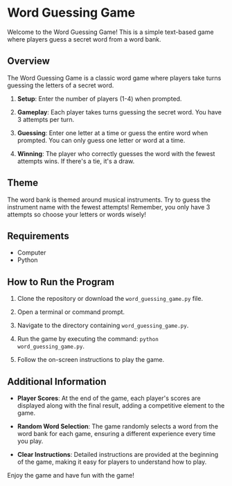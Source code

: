 # Word Guessing Game

Welcome to the Word Guessing Game! This is a simple text-based game where players guess a secret word from a word bank.

## Overview

The Word Guessing Game is a classic word game where players take turns guessing the letters of a secret word. 

1. **Setup**: Enter the number of players (1-4) when prompted.

2. **Gameplay**: Each player takes turns guessing the secret word. You have 3 attempts per turn.

3. **Guessing**: Enter one letter at a time or guess the entire word when prompted. You can only guess one letter or word at a time.

4. **Winning**: The player who correctly guesses the word with the fewest attempts wins. If there's a tie, it's a draw.

## Theme

The word bank is themed around musical instruments. Try to guess the instrument name with the fewest attempts! Remember, you only have 3 attempts so choose your letters or words wisely!

## Requirements

- Computer
- Python 

## How to Run the Program 

1. Clone the repository or download the `word_guessing_game.py` file.

2. Open a terminal or command prompt.

3. Navigate to the directory containing `word_guessing_game.py`.

4. Run the game by executing the command: `python word_guessing_game.py`.

5. Follow the on-screen instructions to play the game.

## Additional Information
- **Player Scores**: At the end of the game, each player's scores are displayed along with the final result, adding a competitive element to the game.

- **Random Word Selection**: The game randomly selects a word from the word bank for each game, ensuring a different experience every time you play.

- **Clear Instructions**: Detailed instructions are provided at the beginning of the game, making it easy for players to understand how to play.

Enjoy the game and have fun with the game!
